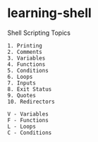 # learning-shell

Shell Scripting Topics

```
1. Printing
2. Comments
3. Variables 
4. Functions
5. Conditions
6. Loops
7. Inputs
8. Exit Status
9. Quotes
10. Redirectors
```
```
V - Variables
F - Functions
L - Loops
C - Conditions
```